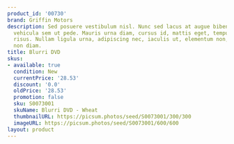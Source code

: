 ```yaml
---
product_id: '00730'
brand: Griffin Motors
description: Sed posuere vestibulum nisl. Nunc sed lacus at augue bibendum dapibus.Aliquam
  vehicula sem ut pede. Mauris urna diam, cursus id, mattis eget, tempus sit amet,
  risus. Nullam ligula urna, adipiscing nec, iaculis ut, elementum non, turpis. Nullam
  non diam.
title: Blurri DVD
skus:
- available: true
  condition: New
  currentPrice: '28.53'
  discount: '0.0'
  oldPrice: '28.53'
  promotion: false
  sku: S0073001
  skuName: Blurri DVD - Wheat
  thumbnailURL: https://picsum.photos/seed/S0073001/300/300
  imageURL: https://picsum.photos/seed/S0073001/600/600
layout: product
---
```

